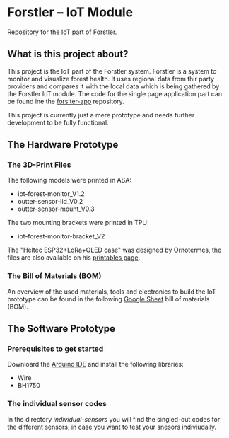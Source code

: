 # Forstler – IoT Module

Repository for the IoT part of Forstler.

## What is this project about?

This project is the IoT part of the Forstler system. Forstler is a system to monitor and visualize forest health. It uses regional data from thir party providers and compares it with the local data which is being gathered by the Forstler IoT module. The code for the single page application part can be found ine the [forslter-app](https://github.com/n3ur0mancer/forstler-app) repository.

This project is currently just a mere prototype and needs further development to be fully functional.

## The Hardware Prototype

### The 3D-Print Files

The following models were printed in ASA:

- iot-forest-monitor_V1.2
- outter-sensor-lid_V0.2
- outter-sensor-mount_V0.3

The two mounting brackets were printed in TPU:

- iot-forest-monitor-bracket_V2

The "Heltec ESP32+LoRa+OLED case" was designed by Ornotermes, the files are also available on his [printables page](https://www.printables.com/model/78782-heltec-esp32loraoled-case).

### The Bill of Materials (BOM)

An overview of the used materials, tools and electronics to build the IoT prototype can be found in the following [Google Sheet](https://docs.google.com/spreadsheets/d/1dz7JD1OWfYzz5f2v8qW8TEdJs5A8Jh1jVMu9EAY6Yb4/edit?usp=sharing) bill of materials (BOM).

## The Software Prototype

### Prerequisites to get started

Downloard the [Arduino IDE](https://www.arduino.cc/en/software/) and install the following libraries:

- Wire
- BH1750

### The individual sensor codes

In the directory _individual-sensors_ you will find the singled-out codes for the different sensors, in case you want to test your snesors indiviudally.
